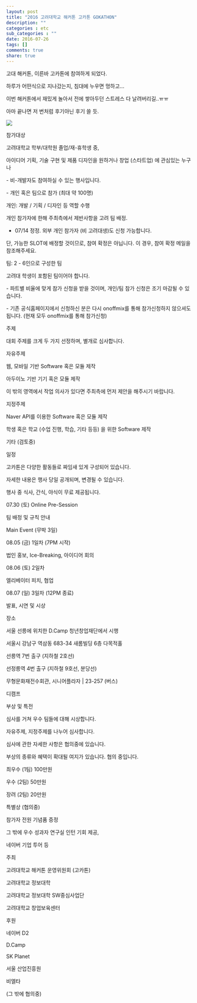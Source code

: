 ```yaml
---
layout: post
title: "2016 고려대학교 해커톤 고카톤 GOKATHON"
description: ""
categories : etc
sub_categories : ""
date: 2016-07-26
tags: []
comments: true
share: true
---
```


고대 해커톤, 이른바 고카톤에 참여하게 되었다.

하루가 어떤식으로 지나갔는지, 침대에 누우면 멍하고...

  

이번 해커톤에서 재밌게 놀아서 전에 쌓아두던 스트레스 다 날려버리길..ㅠㅠ

아마 끝나면 저 번처럼 후기아닌 후기 쓸 듯.

  

![](/assets/images/posts/688/2727F14757974C5C20AD7B.PNG)

  

  

참가대상

고려대학교 학부/대학원 졸업/재-휴학생 중,

아이디어 기획, 기술 구현 및 제품 디자인을 원하거나 창업 (스타트업) 에 관심있는 누구나

\- 비-개발자도 참여하실 수 있는 행사입니다.

\- 개인 혹은 팀으로 참가 (최대 약 100명)

개인: 개발 / 기획 / 디자인 등 역할 수행

개인 참가자에 한해 주최측에서 제반사항을 고려 팀 배정.

* 07/14 정정. 외부 개인 참가자 (비 고려대생)도 신청 가능합니다.

단, 가능한 SLOT에 배정할 것이므로, 참여 확정은 아닙니다. 이 경우, 참여 확정 메일을 참조해주세요.

팀: 2 - 6인으로 구성한 팀

고려대 학생이 포함된 팀이어야 합니다.

\- 파트별 비율에 맞게 참가 신청을 받을 것이며, 개인/팀 참가 신청은 조기 마감될 수 있습니다.

\- 기존 공식홈페이지에서 신청하신 분은 다시 onoffmix를 통해 참가신청하지 않으셔도 됩니다. (현재 모두 onoffmix를 통해
참가신청)

주제

대회 주제를 크게 두 가지 선정하며, 별개로 심사합니다.

자유주제

웹, 모바일 기반 Software 혹은 모듈 제작

아두이노 기반 기기 혹은 모듈 제작

이 밖의 영역에서 작업 의사가 있다면 주최측에 먼저 제안을 해주시기 바랍니다.

지정주제

Naver API를 이용한 Software 혹은 모듈 제작

학생 혹은 학교 (수업 진행, 학습, 기타 등등) 을 위한 Software 제작

기타 (검토중)

일정

고카톤은 다양한 활동들로 짜임새 있게 구성되어 있습니다.

자세한 내용은 행사 당일 공개되며, 변경될 수 있습니다.

행사 중 식사, 간식, 야식이 무료 제공됩니다.

07.30 (토) Online Pre-Session

팀 배정 및 규칙 안내

  

Main Event (무박 3일)

08.05 (금) 1일차 (7PM 시작)

법인 홍보, Ice-Breaking, 아이디어 회의

08.06 (토) 2일차

엘리베이터 피치, 협업

08.07 (일) 3일차 (12PM 종료)

발표, 시연 및 시상

장소

서울 선릉에 위치한 D.Camp 청년창업재단에서 시행

서울시 강남구 역삼동 683-34 새롬빌딩 6층 다목적홀

선릉역 7번 출구 (지하철 2호선)

선정릉역 4번 출구 (지하철 9호선, 분당선)

무형문화재전수회관, 시니어플라자 | 23-257 (버스)

디캠프

부상 및 특전

심사를 거쳐 우수 팀들에 대해 시상합니다.

자유주제, 지정주제를 나누어 심사합니다.

심사에 관한 자세한 사항은 협의중에 있습니다.

부상의 종류와 혜택이 확대될 여지가 있습니다. 협의 중입니다.

최우수 (1팀) 100만원

우수 (2팀) 50만원

장려 (2팀) 20만원

특별상 (협의중)

참가자 전원 기념품 증정

그 밖에 우수 성과자 연구실 인턴 기회 제공,

네이버 기업 투어 등

주최

고려대학교 해커톤 운영위원회 (고카톤)

고려대학교 정보대학

고려대학교 정보대학 SW중심사업단

고려대학교 창업보육센터

후원

네이버 D2

D.Camp

SK Planet

서울 산업진흥원

비엘타

(그 밖에 협의중)

  

  

